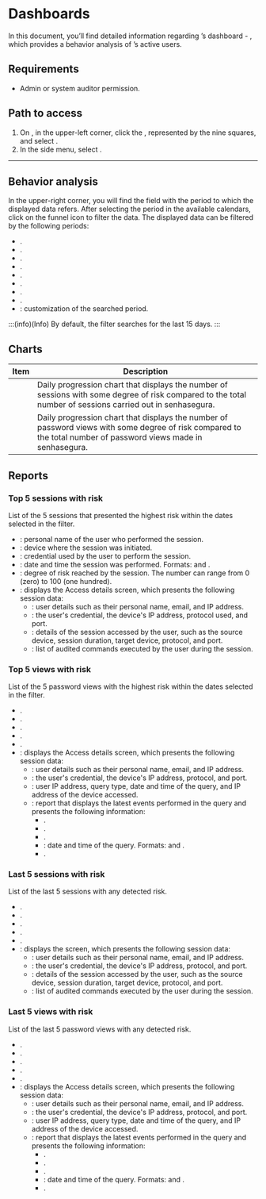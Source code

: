 # Dashboards 

In this document, you’ll find detailed information regarding ’s  dashboard - , which provides a behavior analysis of ’s active users.

## Requirements

- Admin or system auditor permission.

## Path to access

1. On , in the upper-left corner, click the , represented by the nine squares, and select .
2. In the side menu, select .

***

## Behavior analysis

In the upper-right corner, you will find the field with the period to which the displayed data refers. After selecting the period in the available calendars, click on the funnel icon to filter the data. The displayed data can be filtered by the following periods:

- .
- .
- .
- .
- .
- .
- .
- .
- : customization of the searched period.

:::(info)(Info)
By default, the filter searches for the last 15 days.
:::

## Charts

| Item | Description |
| --- | --- |
|  | Daily progression chart that displays the number of sessions with some degree of risk compared to the total number of sessions carried out in senhasegura. |
|  | Daily progression chart that displays the number of password views with some degree of risk compared to the total number of password views made in senhasegura. |

## Reports

### Top 5 sessions with risk

List of the 5 sessions that presented the highest risk within the dates selected in the filter.



- : personal name of the user who performed the session.
- : device where the session was initiated.
- : credential used by the user to perform the session.
- : date and time the session was performed. Formats:  and .
- : degree of risk reached by the session. The number can range from 0 (zero) to 100 (one hundred).
- : displays the Access details screen, which presents the following session data:
  - : user details such as their personal name, email, and IP address.
  - : the user's credential, the device's IP address, protocol used, and port.
  - : details of the session accessed by the user, such as the source device, session duration, target device, protocol, and port.
  - : list of audited commands executed by the user during the session.

### Top 5 views with risk

List of the 5 password views with the highest risk within the dates selected in the filter.



- .
- .
- .
- .
- .
- : displays the Access details screen, which presents the following session data:
  - : user details such as their personal name, email, and IP address.
  - : the user's credential, the device's IP address, protocol, and port.
  - : user IP address, query type, date and time of the query, and IP address of the device accessed.
  - : report that displays the latest events performed in the query and presents the following information:
    - .
    - .
    - .
    - : date and time of the query. Formats:  and .
    - .

### Last 5 sessions with risk

List of the last 5 sessions with any detected risk.



- .
- .
- .
- .
- .
- : displays the  screen, which presents the following session data:
  - : user details such as their personal name, email, and IP address.
  - : the user's credential, the device's IP address, protocol, and port.
  - : details of the session accessed by the user, such as the source device, session duration, target device, protocol, and port.
  - : list of audited commands executed by the user during the session.

### Last 5 views with risk

List of the last 5 password views with any detected risk.



- .
- .
- .
- .
- .
- : displays the Access details screen, which presents the following session data:
  - : user details such as their personal name, email, and IP address.
  - : the user's credential, the device's IP address, protocol, and port.
  - : user IP address, query type, date and time of the query, and IP address of the device accessed.
  - : report that displays the latest events performed in the query and presents the following information:
    - .
    - .
    - .
    - : date and time of the query. Formats:  and .
    - .